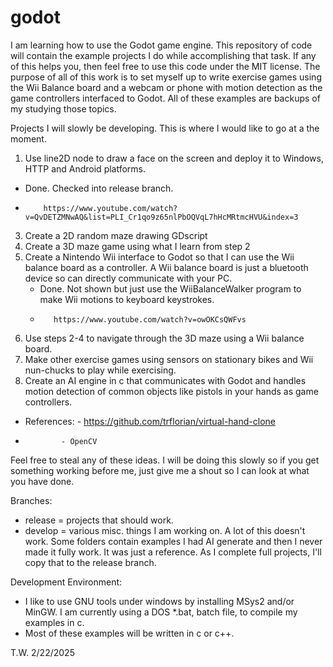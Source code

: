 # godot
I am learning how to use the Godot game engine.  This repository of code will contain the example projects
I do while accomplishing that task.  If any of this helps you, then feel free to use this code under the MIT license.  The purpose
of all of this work is to set myself up to write exercise games using the Wii Balance board and a webcam or phone with motion detection
as the game controllers interfaced to Godot.   All of these examples are backups of my studying those topics.

Projects I will slowly be developing.   This is where I would like to go at a the moment.
1.  Use line2D node to draw a face on the screen and deploy it to Windows, HTTP and Android platforms.
   - Done.   Checked into release branch.
   -         https://www.youtube.com/watch?v=QvDETZMNwAQ&list=PLI_Cr1qo9z65nlPbOQVqL7hHcMRtmcHVU&index=3
3.  Create a 2D random maze drawing GDscript
4.  Create a 3D maze game using what I learn from step 2
5.  Create a Nintendo Wii interface to Godot so that I can use the Wii balance board as a controller.  A
    Wii balance board is just a bluetooth device so can directly communicate with your PC.
    - Done.  Not shown but just use the WiiBalanceWalker program to make Wii motions to keyboard keystrokes.
    -        https://www.youtube.com/watch?v=owOKCsQWFvs
6.  Use steps 2-4 to navigate through the 3D maze using a Wii balance board.
7.  Make other exercise games using sensors on stationary bikes and Wii nun-chucks to play while exercising.
8.  Create an AI engine in c that communicates with Godot and handles motion detection of common objects like pistols in your hands
    as game controllers.
   - References: - https://github.com/trflorian/virtual-hand-clone
   -             - OpenCV 
   
Feel free to steal any of these ideas.   I will be doing this slowly so if you get something working before
me, just give me a shout so I can look at what you have done.

Branches:
  - release = projects that should work.
  - develop = various misc. things I am working on.   A lot of this doesn't work.    Some folders contain examples I had AI generate and then
              I never made it fully work.   It was just a reference.  As I complete full projects, I'll copy that to the release branch.

Development Environment:
   - I like to use GNU tools under windows by installing MSys2 and/or MinGW.    I am currently using a DOS *.bat, batch file, to compile my
     examples in c.
   - Most of these examples will be written in c or c++.
       
    
T.W.    2/22/2025
